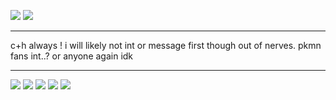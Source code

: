 ![](https://files.catbox.moe/hjpjgo.gif)
![](https://files.catbox.moe/hogc2t.gif)

---

c+h always ! i will likely not int or message first though out of nerves. pkmn fans int..? or anyone again idk

---

![](https://files.catbox.moe/h7ksf9.jpg)
![](https://files.catbox.moe/tcpocq.gif)
![](https://files.catbox.moe/t63x7j.jpg) ![](https://files.catbox.moe/e4wa1k.gif) ![](https://files.catbox.moe/d7x4y6.jpg)

